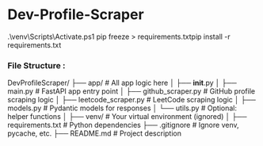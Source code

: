 # Dev-Profile-Scraper

.\venv\Scripts\Activate.ps1
pip freeze > requirements.txtpip install -r requirements.txt

### File Structure :

DevProfileScraper/
├── app/                         # All app logic here
│   ├── __init__.py
│   ├── main.py                  # FastAPI app entry point
│   ├── github_scraper.py        # GitHub profile scraping logic
│   ├── leetcode_scraper.py      # LeetCode scraping logic
│   ├── models.py                # Pydantic models for responses
│   └── utils.py                 # Optional: helper functions
│
├── venv/                        # Your virtual environment (ignored)
│
├── requirements.txt             # Python dependencies
├── .gitignore                   # Ignore venv, pycache, etc.
├── README.md                    # Project description
